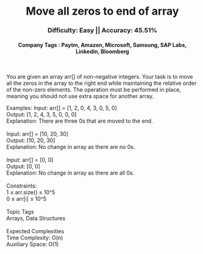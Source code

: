 <h1 align="center">Move all zeros to end of array</h1>
<h3 align="center">Difficulty: Easy || Accuracy: 45.51%</h3>
<h4 align="center">Company Tags : Paytm, Amazon, Microsoft, Samsung, SAP Labs, Linkedin, Bloomberg</h4>
<br>
<p>You are given an array arr[] of non-negative integers. Your task is to move all the zeros in the array to the right end while maintaining the relative order of the non-zero elements. The operation must be performed in place, meaning you should not use extra space for another array.</p>

Examples:
Input: arr[] = [1, 2, 0, 4, 3, 0, 5, 0]<br>
Output: [1, 2, 4, 3, 5, 0, 0, 0]<br>
Explanation: There are three 0s that are moved to the end.
<br><br>
Input: arr[] = [10, 20, 30]<br>
Output: [10, 20, 30]<br>
Explanation: No change in array as there are no 0s.
<br><br>
Input: arr[] = [0, 0]<br>
Output: [0, 0]<br>
Explanation: No change in array as there are all 0s.
<br><br>
Constraints:<br>
1 ≤ arr.size() ≤ 10^5<br>
0 ≤ arr[i] ≤ 10^5
<br><br>
Topic Tags<br>
Arrays, Data Structures
<br><br>
Expected Complexities<br>
Time Complexity: O(n)<br>
Auxiliary Space: O(1)
